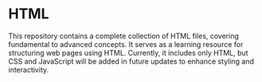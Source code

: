 # HTML
This repository contains a complete collection of HTML files, covering fundamental to advanced concepts. It serves as a learning resource for structuring web pages using HTML. Currently, it includes only HTML, but CSS and JavaScript will be added in future updates to enhance styling and interactivity.
